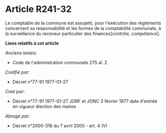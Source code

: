 # Article R241-32

Le comptable de la commune est assujetti, pour l'exécution des règlements concernant sa responsabilité et les formes de la
comptabilité communale, à la surveillance du receveur particulier des finances[*contrôle, compétence*].

**Liens relatifs à cet article**

_Anciens textes_:

  - Code de l'administration communale 275 al. 2

_Codifié par_:

  - Décret n°77-91 1977-01-27

_Créé par_:

  - Décret n°77-91 1977-01-27 JORF et JONC 3 février 1977 date d'entrée en vigueur élection des maires

_Abrogé par_:

  - Décret n°2000-318 du 7 avril 2000 - art. 4 (V)
